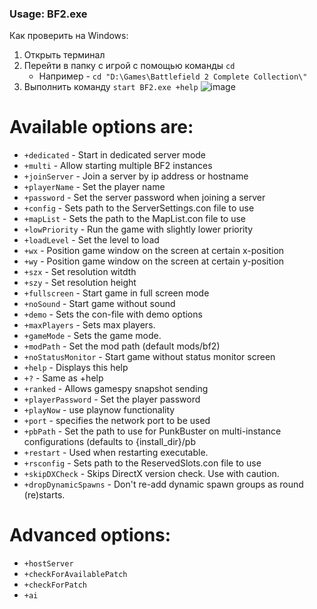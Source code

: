 ### Usage: BF2.exe <options>

Как проверить на Windows:
1. Открыть терминал
2. Перейти в папку с игрой с помощью команды `cd`
    - Например - `cd "D:\Games\Battlefield 2 Complete Collection\"`
3. Выполнить команду `start BF2.exe +help`
![image](https://github.com/user-attachments/assets/91a6c36c-6455-48f5-86d2-2653a8549351)


# Available options are:
- `+dedicated`  -  Start in dedicated server mode
- `+multi`  -  Allow starting multiple BF2 instances
- `+joinServer`  -  Join a server by ip address or hostname
- `+playerName`  -  Set the player name
- `+password`  -  Set the server password when joining a server
- `+config`  -  Sets path to the ServerSettings.con file to use
- `+mapList`  -  Sets the path to the MapList.con file to use
- `+lowPriority`  -  Run the game with slightly lower priority
- `+loadLevel`  -  Set the level to load
- `+wx`  -  Position game window on the screen at certain x-position
- `+wy`  -  Position game window on the screen at certain y-position
- `+szx`  -  Set resolution witdth
- `+szy`  -  Set resolution height
- `+fullscreen`  -  Start game in full screen mode
- `+noSound`  -  Start game without sound
- `+demo`  -  Sets the con-file with demo options
- `+maxPlayers`  -  Sets max players.
- `+gameMode`  -  Sets the game mode.
- `+modPath`  -  Set the mod path (default mods/bf2)
- `+noStatusMonitor`  -  Start game without status monitor screen
- `+help`  -  Displays this help
- `+?`  -  Same as +help
- `+ranked`  -  Allows gamespy snapshot sending
- `+playerPassword`  -  Set the player password
- `+playNow`  -  use playnow functionality
- `+port`  -  specifies the network port to be used
- `+pbPath`  -  Set the path to use for PunkBuster on multi-instance configurations (defaults to {install_dir}/pb
- `+restart`  -  Used when restarting executable.
- `+rsconfig`  -  Sets path to the ReservedSlots.con file to use
- `+skipDXCheck`  -  Skips DirectX version check. Use with caution.
- `+dropDynamicSpawns`  -  Don't re-add dynamic spawn groups as round (re)starts.

# Advanced options:
- `+hostServer`
- `+checkForAvailablePatch`
- `+checkForPatch`
- `+ai`
